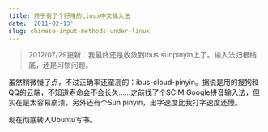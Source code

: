```yaml
---
title: 终于有了个好用的Linux中文输入法
date: '2011-02-13'
slug: chinese-input-methods-under-linux
---
```


> 2012/07/29更新：我最终还是收敛到ibus sunpinyin上了。输入法归根结底，还是习惯问题。

虽然稍微慢了点，不过正确率还蛮高的：ibus-cloud-pinyin。据说是用的搜狗和QQ的云端，不知道寿命会不会长久……之前找了个SCIM Google拼音输入法，但实在是太容易崩溃，另外还有个Sun pinyin，出字速度比我打字速度还慢。

现在彻底转入Ubuntu写书。
